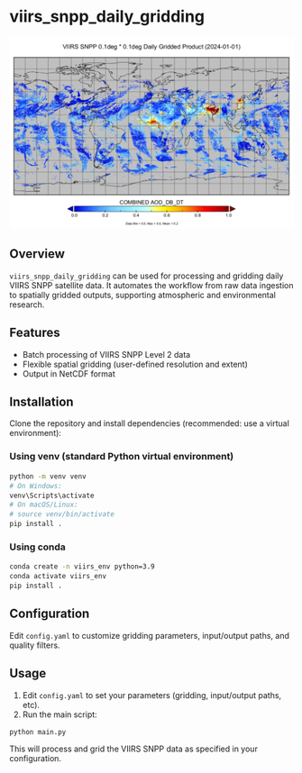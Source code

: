 # viirs_snpp_daily_gridding

![VIIRS SNPP Daily Gridding](images/image.png)

## Overview

`viirs_snpp_daily_gridding` can be used for processing and gridding daily VIIRS SNPP satellite data. It automates the workflow from raw data ingestion to spatially gridded outputs, supporting atmospheric and environmental research.

## Features

- Batch processing of VIIRS SNPP Level 2 data
- Flexible spatial gridding (user-defined resolution and extent)
- Output in NetCDF format

## Installation

Clone the repository and install dependencies (recommended: use a virtual environment):

### Using venv (standard Python virtual environment)

```bash
python -m venv venv
# On Windows:
venv\Scripts\activate
# On macOS/Linux:
# source venv/bin/activate
pip install .
```

### Using conda

```bash
conda create -n viirs_env python=3.9
conda activate viirs_env
pip install .
```

## Configuration

Edit `config.yaml` to customize gridding parameters, input/output paths, and quality filters.

## Usage

1. Edit `config.yaml` to set your parameters (gridding, input/output paths, etc).
2. Run the main script:

```bash
python main.py
```

This will process and grid the VIIRS SNPP data as specified in your configuration.
